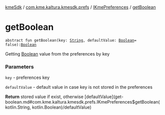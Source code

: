 [kmeSdk](../../index.md) / [com.kme.kaltura.kmesdk.prefs](../index.md) / [IKmePreferences](index.md) / [getBoolean](./get-boolean.md)

# getBoolean

`abstract fun getBoolean(key: `[`String`](https://kotlinlang.org/api/latest/jvm/stdlib/kotlin/-string/index.html)`, defaultValue: `[`Boolean`](https://kotlinlang.org/api/latest/jvm/stdlib/kotlin/-boolean/index.html)` = false): `[`Boolean`](https://kotlinlang.org/api/latest/jvm/stdlib/kotlin/-boolean/index.html)

Getting [Boolean](https://kotlinlang.org/api/latest/jvm/stdlib/kotlin/-boolean/index.html) value from the preferences by key

### Parameters

`key` - preferences key

`defaultValue` - default value in case key is not stored in the preferences

**Return**
stored value if exist, otherwise [defaultValue](get-boolean.md#com.kme.kaltura.kmesdk.prefs.IKmePreferences$getBoolean(kotlin.String, kotlin.Boolean)/defaultValue)


